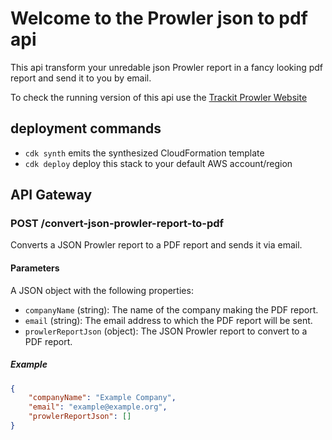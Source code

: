 # Welcome to the Prowler json to pdf api

This api transform your unredable json Prowler report in a fancy looking pdf report and send it to you by email.

To check the running version of this api use the [Trackit Prowler Website](https://prowler.trackit.io/)

## deployment commands

-   `cdk synth` emits the synthesized CloudFormation template
-   `cdk deploy` deploy this stack to your default AWS account/region

## API Gateway

### POST /convert-json-prowler-report-to-pdf

Converts a JSON Prowler report to a PDF report and sends it via email.

#### Parameters

A JSON object with the following properties:

-   `companyName` (string): The name of the company making the PDF report.
-   `email` (string): The email address to which the PDF report will be sent.
-   `prowlerReportJson` (object): The JSON Prowler report to convert to a PDF report.

##### Example

```json
{
    "companyName": "Example Company",
    "email": "example@example.org",
    "prowlerReportJson": []
}
```

